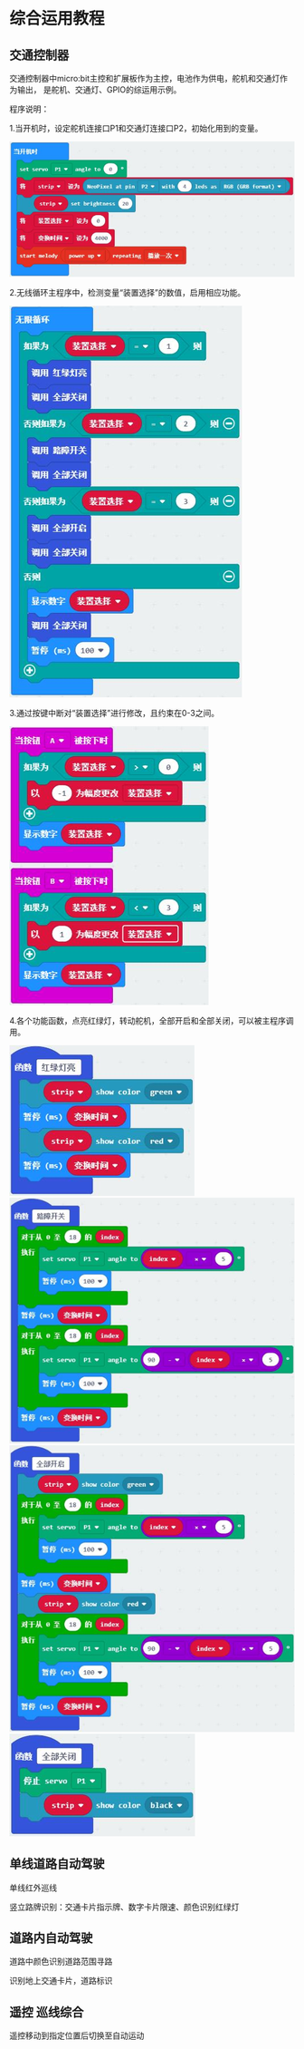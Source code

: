 # 综合运用教程

## 交通控制器

交通控制器中micro:bit主控和扩展板作为主控，电池作为供电，舵机和交通灯作为输出，
是舵机、交通灯、GPIO的综运用示例。

程序说明：

1.当开机时，设定舵机连接口P1和交通灯连接口P2，初始化用到的变量。

![](./images/composite/trafficDeviceStart.jpg)

2.无线循环主程序中，检测变量“装置选择”的数值，启用相应功能。

![](./images/composite/trafficDeviceLoop.jpg)

3.通过按键中断对“装置选择”进行修改，且约束在0-3之间。

![](./images/composite/trafficDeviceInterrupt.jpg)

4.各个功能函数，点亮红绿灯，转动舵机，全部开启和全部关闭，可以被主程序调用。

![](./images/composite/trafficDeviceLight.jpg)
![](./images/composite/trafficDeviceServo.jpg)
![](./images/composite/trafficDeviceOpenAll.jpg)
![](./images/composite/trafficDeviceCloseAll.jpg)

## 单线道路自动驾驶

单线红外巡线

竖立路牌识别：交通卡片指示牌、数字卡片限速、颜色识别红绿灯

## 道路内自动驾驶

道路中颜色识别道路范围寻路

识别地上交通卡片，道路标识

## 遥控 巡线综合

遥控移动到指定位置后切换至自动运动
